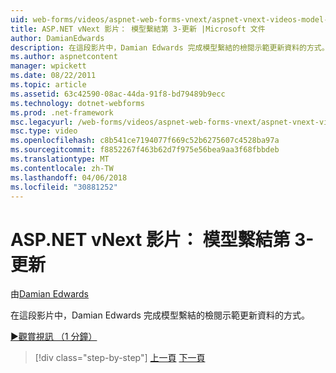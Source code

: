 ```yaml
---
uid: web-forms/videos/aspnet-web-forms-vnext/aspnet-vnext-videos-model-binding-part-3-updating
title: ASP.NET vNext 影片： 模型繫結第 3-更新 |Microsoft 文件
author: DamianEdwards
description: 在這段影片中，Damian Edwards 完成模型繫結的檢閱示範更新資料的方式。
ms.author: aspnetcontent
manager: wpickett
ms.date: 08/22/2011
ms.topic: article
ms.assetid: 63c42590-08ac-44da-91f8-bd79489b9ecc
ms.technology: dotnet-webforms
ms.prod: .net-framework
msc.legacyurl: /web-forms/videos/aspnet-web-forms-vnext/aspnet-vnext-videos-model-binding-part-3-updating
msc.type: video
ms.openlocfilehash: c8b541ce7194077f669c52b6275607c4528ba97a
ms.sourcegitcommit: f8852267f463b62d7f975e56bea9aa3f68fbbdeb
ms.translationtype: MT
ms.contentlocale: zh-TW
ms.lasthandoff: 04/06/2018
ms.locfileid: "30881252"
---
```

<a name="aspnet-vnext-videos-model-binding-part-3---updating"></a>ASP.NET vNext 影片： 模型繫結第 3-更新
====================
由[Damian Edwards](https://github.com/DamianEdwards)

在這段影片中，Damian Edwards 完成模型繫結的檢閱示範更新資料的方式。

[&#9654;觀賞視訊 （1 分鐘）](https://channel9.msdn.com/Blogs/ASP-NET-Site-Videos/aspnet-vnext-videos-model-binding-part-3-updating)

> [!div class="step-by-step"]
> [上一頁](aspnet-vnext-videos-model-binding-part-2-filtering.md)
> [下一頁](aspnet-45-web-forms-model-binding.md)
